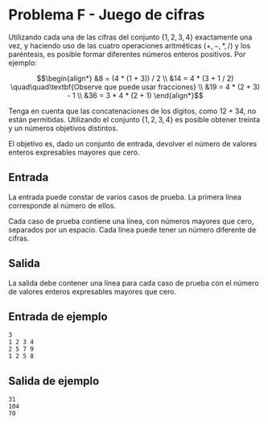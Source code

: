 # Problema F - Juego de cifras

Utilizando cada una de las cifras del conjunto $\left\lbrace 1, 2, 3, 4
\right\rbrace$ exactamente una vez, y haciendo uso de las cuatro operaciones
aritméticas $`(+, -, *, /)`$ y los paréntesis, es posible formar diferentes
números enteros positivos. Por ejemplo:
```math
\begin{align*}
  &8 = (4 * (1 + 3)) / 2 \\
  &14 = 4 * (3 + 1 / 2) \quad\quad\textbf{Observe que puede usar fracciones} \\
  &19 = 4 * (2 + 3) - 1 \\
  &36 = 3 * 4 * (2 + 1)
\end{align*}
```

Tenga en cuenta que las concatenaciones de los dígitos, como $12+34$, no están
permitidas. Utilizando el conjunto $\left\lbrace 1, 2, 3, 4 \right\rbrace$ es
posible obtener treinta y un números objetivos distintos.

El objetivo es, dado un conjunto de entrada, devolver el número de valores
enteros expresables mayores que cero.

## Entrada
La entrada puede constar de varios casos de prueba. La primera línea
corresponde al número de ellos.

Cada caso de prueba contiene una línea, con números mayores que cero, separados
por un espacio. Cada línea puede tener un número diferente de cifras.

## Salida
La salida debe contener una línea para cada caso de prueba con el número de
valores enteros expresables mayores que cero.

## Entrada de ejemplo
```
3
1 2 3 4
2 5 7 9
1 2 5 8
```

## Salida de ejemplo
```
31
104
70
```
